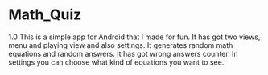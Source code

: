 # Math_Quiz
1.0
This is a simple app for Android that I made for fun. 
It has got two views, menu and playing view and also settings.
It generates random math equations and random answers. 
It has got wrong answers counter.
In settings you can choose what kind of equations you want to see. 
